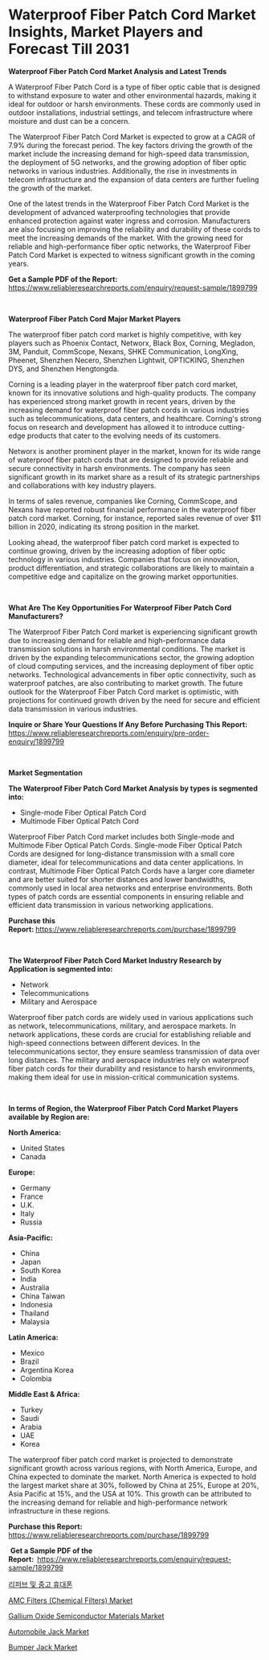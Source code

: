 <p><h1>Waterproof Fiber Patch Cord Market Insights, Market Players and Forecast Till 2031</h1></p><p><strong>Waterproof Fiber Patch Cord Market Analysis and Latest Trends</strong></p>
<p><p>A Waterproof Fiber Patch Cord is a type of fiber optic cable that is designed to withstand exposure to water and other environmental hazards, making it ideal for outdoor or harsh environments. These cords are commonly used in outdoor installations, industrial settings, and telecom infrastructure where moisture and dust can be a concern.</p><p>The Waterproof Fiber Patch Cord Market is expected to grow at a CAGR of 7.9% during the forecast period. The key factors driving the growth of the market include the increasing demand for high-speed data transmission, the deployment of 5G networks, and the growing adoption of fiber optic networks in various industries. Additionally, the rise in investments in telecom infrastructure and the expansion of data centers are further fueling the growth of the market.</p><p>One of the latest trends in the Waterproof Fiber Patch Cord Market is the development of advanced waterproofing technologies that provide enhanced protection against water ingress and corrosion. Manufacturers are also focusing on improving the reliability and durability of these cords to meet the increasing demands of the market. With the growing need for reliable and high-performance fiber optic networks, the Waterproof Fiber Patch Cord Market is expected to witness significant growth in the coming years.</p></p>
<p><strong>Get a Sample PDF of the Report:&nbsp;</strong> <a href="https://www.reliableresearchreports.com/enquiry/request-sample/1899799">https://www.reliableresearchreports.com/enquiry/request-sample/1899799</a></p>
<p>&nbsp;</p>
<p><strong>Waterproof Fiber Patch Cord Major Market Players</strong></p>
<p><p>The waterproof fiber patch cord market is highly competitive, with key players such as Phoenix Contact, Networx, Black Box, Corning, Megladon, 3M, Panduit, CommScope, Nexans, SHKE Communication, LongXing, Pheenet, Shenzhen Necero, Shenzhen Lightwit, OPTICKING, Shenzhen DYS, and Shenzhen Hengtongda.</p><p>Corning is a leading player in the waterproof fiber patch cord market, known for its innovative solutions and high-quality products. The company has experienced strong market growth in recent years, driven by the increasing demand for waterproof fiber patch cords in various industries such as telecommunications, data centers, and healthcare. Corning's strong focus on research and development has allowed it to introduce cutting-edge products that cater to the evolving needs of its customers.</p><p>Networx is another prominent player in the market, known for its wide range of waterproof fiber patch cords that are designed to provide reliable and secure connectivity in harsh environments. The company has seen significant growth in its market share as a result of its strategic partnerships and collaborations with key industry players.</p><p>In terms of sales revenue, companies like Corning, CommScope, and Nexans have reported robust financial performance in the waterproof fiber patch cord market. Corning, for instance, reported sales revenue of over $11 billion in 2020, indicating its strong position in the market.</p><p>Looking ahead, the waterproof fiber patch cord market is expected to continue growing, driven by the increasing adoption of fiber optic technology in various industries. Companies that focus on innovation, product differentiation, and strategic collaborations are likely to maintain a competitive edge and capitalize on the growing market opportunities.</p></p>
<p>&nbsp;</p>
<p><strong>What Are The Key Opportunities For Waterproof Fiber Patch Cord Manufacturers?</strong></p>
<p><p>The Waterproof Fiber Patch Cord market is experiencing significant growth due to increasing demand for reliable and high-performance data transmission solutions in harsh environmental conditions. The market is driven by the expanding telecommunications sector, the growing adoption of cloud computing services, and the increasing deployment of fiber optic networks. Technological advancements in fiber optic connectivity, such as waterproof patches, are also contributing to market growth. The future outlook for the Waterproof Fiber Patch Cord market is optimistic, with projections for continued growth driven by the need for secure and efficient data transmission in various industries.</p></p>
<p><strong>Inquire or Share Your Questions If Any Before Purchasing This Report:</strong> <a href="https://www.reliableresearchreports.com/enquiry/pre-order-enquiry/1899799">https://www.reliableresearchreports.com/enquiry/pre-order-enquiry/1899799</a></p>
<p>&nbsp;</p>
<p><strong>Market Segmentation</strong></p>
<p><strong>The Waterproof Fiber Patch Cord Market Analysis by types is segmented into:</strong></p>
<p><ul><li>Single-mode Fiber Optical Patch Cord</li><li>Multimode Fiber Optical Patch Cord</li></ul></p>
<p><p>Waterproof Fiber Patch Cord market includes both Single-mode and Multimode Fiber Optical Patch Cords. Single-mode Fiber Optical Patch Cords are designed for long-distance transmission with a small core diameter, ideal for telecommunications and data center applications. In contrast, Multimode Fiber Optical Patch Cords have a larger core diameter and are better suited for shorter distances and lower bandwidths, commonly used in local area networks and enterprise environments. Both types of patch cords are essential components in ensuring reliable and efficient data transmission in various networking applications.</p></p>
<p><strong>Purchase this Report:&nbsp;</strong><a href="https://www.reliableresearchreports.com/purchase/1899799">https://www.reliableresearchreports.com/purchase/1899799</a></p>
<p>&nbsp;</p>
<p><strong>The Waterproof Fiber Patch Cord Market Industry Research by Application is segmented into:</strong></p>
<p><ul><li>Network</li><li>Telecommunications</li><li>Military and Aerospace</li></ul></p>
<p><p>Waterproof fiber patch cords are widely used in various applications such as network, telecommunications, military, and aerospace markets. In network applications, these cords are crucial for establishing reliable and high-speed connections between different devices. In the telecommunications sector, they ensure seamless transmission of data over long distances. The military and aerospace industries rely on waterproof fiber patch cords for their durability and resistance to harsh environments, making them ideal for use in mission-critical communication systems.</p></p>
<p>&nbsp;</p>
<p><strong>In terms of Region, the Waterproof Fiber Patch Cord Market Players available by Region are:</strong></p>
<p>
    <p> <strong> North America: </strong>
        <ul>
            <li>United States</li>
            <li>Canada</li>
        </ul>
        </p> 
    <p> <strong> Europe: </strong>
        <ul>
            <li>Germany</li>
            <li>France</li>
            <li>U.K.</li>
            <li>Italy</li>
            <li>Russia</li>
        </ul>
        </p> 
    <p> <strong> Asia-Pacific: </strong>
        <ul>
            <li>China</li>
            <li>Japan</li>
            <li>South Korea</li>
            <li>India</li>
            <li>Australia</li>
            <li>China Taiwan</li>
            <li>Indonesia</li>
            <li>Thailand</li>
            <li>Malaysia</li>
        </ul>
        </p> 
    <p> <strong> Latin America: </strong>
        <ul>
            <li>Mexico</li>
            <li>Brazil</li>
            <li>Argentina Korea</li>
            <li>Colombia</li>
        </ul>
        </p> 
    <p> <strong> Middle East & Africa: </strong>
        <ul>
            <li>Turkey</li>
            <li>Saudi</li>
            <li>Arabia</li>
            <li>UAE</li>
            <li>Korea</li>
        </ul>
    </p>
    </p>
<p><p>The waterproof fiber patch cord market is projected to demonstrate significant growth across various regions, with North America, Europe, and China expected to dominate the market. North America is expected to hold the largest market share at 30%, followed by China at 25%, Europe at 20%, Asia Pacific at 15%, and the USA at 10%. This growth can be attributed to the increasing demand for reliable and high-performance network infrastructure in these regions.</p></p>
<p><strong>Purchase this Report: </strong><a href="https://www.reliableresearchreports.com/purchase/1899799">https://www.reliableresearchreports.com/purchase/1899799</a></p>
<p>&nbsp;<strong>Get a Sample PDF of the Report:&nbsp;&nbsp;</strong><a href="https://www.reliableresearchreports.com/enquiry/request-sample/1899799">https://www.reliableresearchreports.com/enquiry/request-sample/1899799</a></p>
<p><strong></strong></p>
<p><p><a href="https://github.com/darrellockm3ytan895656/Market-Research-Report-List-1/blob/main/707274413014.md">리퍼브 및 중고 휴대폰</a></p><p><a href="https://github.com/shotows/Market-Research-Report-List-2/blob/main/amc-filters-chemical-filters-market.md">AMC Filters (Chemical Filters) Market</a></p><p><a href="https://github.com/beatblasta/Market-Research-Report-List-2/blob/main/gallium-oxide-semiconductor-materials-market.md">Gallium Oxide Semiconductor Materials Market</a></p><p><a href="https://issuu.com/reportprime-2/docs/automobile-jack-market-size-2030.pptx">Automobile Jack Market</a></p><p><a href="https://issuu.com/reportprime-2/docs/bumper-jack-market-size-2030.pptx">Bumper Jack Market</a></p></p>